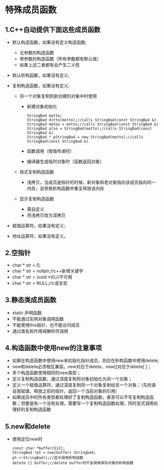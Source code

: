 # 特殊成员函数

## 1.C++自动提供下面这些成员函数

- 默认构造函数，如果没有定义构造函数;

  - 无参数的构造函数
  - 带参数的构造函数（所有参数都有默认值）
  - 如果上述二者都有会产生二义性

- 默认析构函数，如果没有定义;

- 复制构造函数，如果没有定义;

  - 将一个对象复制到新创建的对象中时使用

    - 新建对象初始化

      ```
      StringBad motto;
      StringBad ditto(motto);//calls StringBad(const StringBad &)
      StringBad metoo = motto;//calls StringBad(const StringBad &)
      StringBad also = StringBad(motto);//calls StringBad(const StringBad &)
      StringBad * pStringBad = new StringBad(motto);//calls StringBad(const StringBad &)
      ```

      

    - 函数调用（按值传递时）

    - 编译器生成临时对象时（函数返回对象）

  - 隐式复制构造函数

    - 浅拷贝，当成员是指针的时候，新对象和老对象指向该成员指向同一内存，会导致析构函数中重复释放该内存

  - 显示复制构造函数

    - 需自定义
    - 将浅拷贝改为深拷贝

- 赋值运算符，如果没有定义;

- 地址运算符，如果没有定义。

## 2.空指针

- char * str = 0;
- char * str = nullptr;//c++新增关键字
- char * str = (void *)0;//不可用
- char * str = NULL;//c语言宏

## 3.静态类成员函数

- static 声明函数
- 不能通过实例对象调用函数
- 不能使用this指针，也不能访问成员
- 通过类名和作用域解析符调用

## 4.构造函数中使用new的注意事项

- 如果在构造函数中使用new来初始化指针成员，则应在析构函数中使用delete;
- new和delete必须相互兼容。new对应于delete，new[]对应于delete[ ]；
- 多个构造函数使用相同的new类型；
- 定义复制构造函数，通过深度复制将对象初始化为另一个对象；
- 定义一个赋值运算符，通过深度复制将一个对象复制给另一个对象；（先检查自我赋值，释放之前的指针，返回一个当前对象的引用）
- 如果成员中的所有类型都处理好了复制构造函数，甚至可以不写复制构造函数；但要是有一个没有处理，需要写一个复制构造函数处理，同时显式调用处理好的复制构造函数

## 5.new和delete

- 使用定位new时

  ```
  const char *buffer[512];
  StringBad *pt = new(buffer) Stringbad;
  pt->~StringBad();//显示调用析构函数
  delete [] buffer;//delete buffer时不会调用保存对象的析构函数
  ```

  